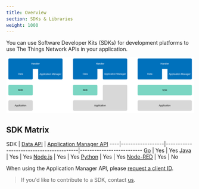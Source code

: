 ```yaml
---
title: Overview
section: SDKs & Libraries
weight: 1000
---
```


You can use Software Developer Kits (SDKs) for development platforms to use The Things Network APIs in your application.

![SDK](../options-sdks.png)

## SDK Matrix

SDK | [Data API](.././mqtt/index.md) | [Application Manager API](.././manager/index.md)
----|------------------|-----------------------------------------|--------------------------
[Go](../golang/index.md) | Yes | Yes
[Java](../java/index.md) | Yes | Yes
[Node.js](../nodejs/index.md) | Yes | Yes
[Python](https://pypi.python.org/pypi/ttn/2.1.0) | Yes | Yes
[Node-RED](../nodered/index.md) | Yes | No

When using the Application Manager API, please [request a client ID](../../network/account/clientid.md).

> If you'd like to contribute to a SDK, contact [us](../mailto:community@thethingsnetwork.org).
